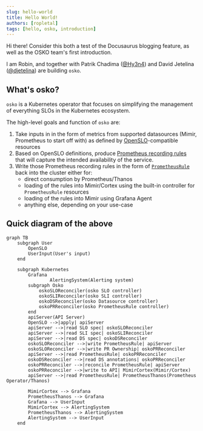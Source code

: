 ```yaml
---
slug: hello-world
title: Hello World!
authors: [ropletal]
tags: [hello, osko, introduction]
---
```


Hi there! Consider this both a test of the Docusaurus blogging feature,
as well as the OSKO team's first introduction.

I am Robin, and together with Patrik Chadima ([@Hy3n4](https://github.com/Hy3n4))
and David Jetelina ([@djetelina](https://github.com/djetelina)) are building `osko`.

## What's osko?

`osko` is a Kubernetes operator that focuses on simplifying the management of everything
SLOs in the Kubernetes ecosystem.

The high-level goals and function of `osko` are:

1. Take inputs in in the form of metrics from supported datasources (Mimir, Prometheus to start off with)
   as defined by [OpenSLO](https://github.com/OpenSLO/OpenSLO)-compatible resources
2. Based on OpenSLO definitions, produce
   [Prometheus recording rules](https://prometheus.io/docs/prometheus/latest/configuration/recording_rules/)
   that will capture the intended availability of the service.
3. Write those Prometheus recording rules in the form of [`PrometheusRule`](https://github.com/prometheus-operator/prometheus-operator/blob/main/pkg/apis/monitoring/v1/prometheusrule_types.go)
   back into the cluster either for:
   - direct consumption by Prometheus/Thanos
   - loading of the rules into Mimir/Cortex using the built-in controller for `PrometheusRule` resources
   - loading of the rules into Mimir using Grafana Agent
   - anything else, depending on your use-case

## Quick diagram of the above

```mermaid
graph TB
    subgraph User
        OpenSLO
        UserInput(User's input)
    end

    subgraph Kubernetes
        Grafana
				AlertingSystem(Alerting system)
        subgraph Osko
            oskoSLOReconciler(osko SLO controller)
            oskoSLIReconciler(osko SLI controller)
            oskoDSReconciler(osko Datasource controller)
            oskoPRReconciler(osko PrometheusRule controller)
        end
        apiServer(API Server)
        OpenSLO -->|apply| apiServer
        apiServer -->|read SLO spec| oskoSLOReconciler
        apiServer -->|read SLI spec| oskoSLIReconciler
        apiServer -->|read DS spec| oskoDSReconciler
        oskoSLOReconciler -->|write PrometheusRule| apiServer
        oskoSLOReconciler -->|write PR Ownership| oskoPRReconciler
        apiServer -->|read PrometheusRule| oskoPRReconciler
        oskoDSReconciler -->|read DS annotations| oskoPRReconciler
        oskoPRReconciler -->|reconcile PrometheusRule| apiServer
        oskoPRReconciler -->|write to API| MimirCortex(Mimir/Cortex)
        apiServer -->|read PrometheusRule| PrometheusThanos(Prometheus Operator/Thanos)

        MimirCortex --> Grafana
        PrometheusThanos --> Grafana
        Grafana --> UserInput
        MimirCortex --> AlertingSystem
        PrometheusThanos --> AlertingSystem
        AlertingSystem --> UserInput
    end
```
